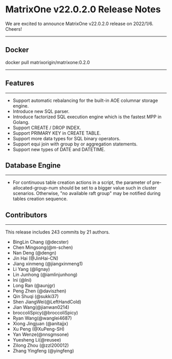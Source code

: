 # **MatrixOne v22.0.2.0 Release Notes**

We are excited to announce MatrixOne v22.0.2.0 release on 2022/1/6. Cheers!

***

## **Docker**

docker pull matrixorigin/matrixone:0.2.0

***

## **Features**

***

* Support automatic rebalancing for the built-in AOE columnar storage engine.
* Introduce new SQL parser.
* Introduce factorized SQL execution engine which is the fastest MPP in Golang.
* Support CREATE / DROP INDEX.
* Support PRIMARY KEY in CREATE TABLE.
* Support more data types for SQL binary operators.
* Support equi join with group by or aggregation statements.
* Support new types of DATE and DATETIME.

## **Database Engine**

***

* For continuous table creation actions in a script, the parameter of pre-allocated-group-num should be set to a bigger value such in cluster scenarios. Otherwise, "no available raft group" may be notified during tables creation sequence.

## **Contributors**

***
This release includes 243 commits by 21 authors.

* BingLin Chang (@decster)
* Chen Mingsong(@m-schen)
* Nan Deng (@dengn)
* Jin Hai (@JinHai-CN)
* Jiang xinmeng (@jiangxinmeng1)
* Li Yang (@lignay)
* Lin Junhong (@iamlinjunhong)
* lni (@lni)
* Long Ran (@aunjgr)
* Peng Zhen (@daviszhen)
* Qin Shuqi (@sukki37)
* Shen JiangWei(@LeftHandCold)
* Jian Wang(@jianwan0214)
* broccoliSpicy(@broccoliSpicy)
* Ryan Wang(@wanglei4687)
* Xiong Jingjuan (@anitajjx)
* Xu Peng (@XuPeng-SH)
* Yan Wenze(@nnsgmsone)
* Yuesheng Li(@reusee)
* Zilong Zhou (@zzl200012)
* Zhang Yingfeng (@yingfeng)
